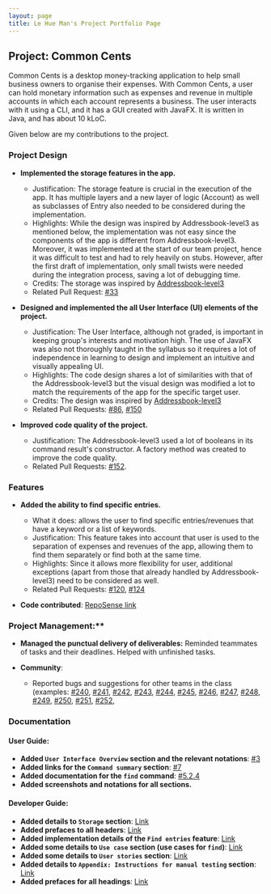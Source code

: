 ```yaml
---
layout: page
title: Le Hue Man's Project Portfolio Page
---
```


## Project: Common Cents

Common Cents is a desktop money-tracking application to help small business owners to organise their expenses. With Common Cents,
a user can hold monetary information such as expenses and revenue in multiple accounts in which each account represents a business.
The user interacts with it using a CLI, and it has a GUI created with JavaFX. It is written in Java, and has about 10 kLoC.

Given below are my contributions to the project.

### Project Design

* **Implemented the storage features in the app.**
  * Justification: The storage feature is crucial in the execution of the app. It has multiple layers and 
  a new layer of logic (Account) as well as subclasses of Entry also needed to be considered during the implementation. 
  * Highlights: While the design was inspired by Addressbook-level3 as mentioned below, the implementation was not easy since the 
  components of the app is different from Addressbook-level3. Moreover, it was implemented at the start of our team project, 
  hence it was difficult to test and had to rely heavily on stubs. However, after the first draft of implementation, only small 
  twists were needed during the integration process, saving a lot of debugging time.
  * Credits: The storage was inspired by [Addressbook-level3](https://github.com/se-edu/addressbook-level3)
  * Related Pull Request: [\#33](https://github.com/AY2021S1-CS2103T-T13-4/tp/pull/33)
  
* **Designed and implemented the all User Interface (UI) elements of the project.**
  * Justification: The User Interface, although not graded, is important in keeping group's interests and motivation high. The 
  use of JavaFX was also not thoroughly taught in the syllabus so it requires a lot of independence in learning to design and
  implement an intuitive and visually appealing UI. 
  * Highlights: The code design shares a lot of similarities with that of the Addressbook-level3 but the visual design was modified
  a lot to match the requirements of the app for the specific target user. 
  * Credits: The design was inspired by [Addressbook-level3](https://github.com/se-edu/addressbook-level3)
  * Related Pull Requests: [\#86](https://github.com/AY2021S1-CS2103T-T13-4/tp/pull/86), 
                           [\#150](https://github.com/AY2021S1-CS2103T-T13-4/tp/pull/150)
  
* **Improved code quality of the project.**
  * Justification: The Addressbook-level3 used a lot of booleans in its command result's constructor. A factory method was
  created to improve the code quality. 
  * Related Pull Requests: [\#152](https://github.com/AY2021S1-CS2103T-T13-4/tp/pull/152).
  
### Features
* **Added the ability to find specific entries.**
  * What it does: allows the user to find specific entries/revenues that have a keyword or a list of keywords.
  * Justification: This feature takes into account that user is used to the separation of expenses and revenues of the app, allowing 
  them to find them separately or find both at the same time. 
  * Highlights: Since it allows more flexibility for user, additional exceptions (apart from those that already handled by Addressbook-level3)
  need to be considered as well.
  * Related Pull Requests: [\#120](https://github.com/AY2021S1-CS2103T-T13-4/tp/pull/120), 
                           [\#124](https://github.com/AY2021S1-CS2103T-T13-4/tp/pull/124)

* **Code contributed**: [RepoSense link](https://nus-cs2103-ay2021s1.github.io/tp-dashboard/#breakdown=true&search=&sort=groupTitle&sortWithin=title&since=2020-08-14&timeframe=commit&mergegroup=&groupSelect=groupByRepos&checkedFileTypes=docs~functional-code~test-code~other&tabOpen=true&tabType=authorship&tabAuthor=lettuceman4&tabRepo=AY2021S1-CS2103T-T13-4%2Ftp%5Bmaster%5D&authorshipIsMergeGroup=false&authorshipFileTypes=docs~functional-code~test-code)

### Project Management:**

* **Managed the punctual delivery of deliverables:** Reminded teammates of tasks and their deadlines. Helped with unfinished tasks.

* **Community**: 
  * Reported bugs and suggestions for other teams in the class (examples: 
  [\#240](https://github.com/AY2021S1-CS2103T-W12-3/tp/issues/240), 
  [\#241](https://github.com/AY2021S1-CS2103T-W12-3/tp/issues/241), 
  [\#242](https://github.com/AY2021S1-CS2103T-W12-3/tp/issues/242), 
  [\#243](https://github.com/AY2021S1-CS2103T-W12-3/tp/issues/243), 
  [\#244](https://github.com/AY2021S1-CS2103T-W12-3/tp/issues/244), 
  [\#245](https://github.com/AY2021S1-CS2103T-W12-3/tp/issues/245), 
  [\#246](https://github.com/AY2021S1-CS2103T-W12-3/tp/issues/246), 
  [\#247](https://github.com/AY2021S1-CS2103T-W12-3/tp/issues/247), 
  [\#248](https://github.com/AY2021S1-CS2103T-W12-3/tp/issues/248), 
  [\#249](https://github.com/AY2021S1-CS2103T-W12-3/tp/issues/249), 
  [\#250](https://github.com/AY2021S1-CS2103T-W12-3/tp/issues/250), 
  [\#251](https://github.com/AY2021S1-CS2103T-W12-3/tp/issues/251), 
  [\#252](https://github.com/AY2021S1-CS2103T-W12-3/tp/issues/252),  

### Documentation

#### User Guide:
* **Added `User Interface Overview` section and the relevant notations**: [#3](https://ay2021s1-cs2103t-t13-4.github.io/tp/UserGuide.html#3-user-interface-overview) 
* **Added links for the `Command summary` section**:  [#7](https://ay2021s1-cs2103t-t13-4.github.io/tp/UserGuide.html#7-command-summary)  
* **Added documentation for the `find` command**:  [#5.2.4](https://ay2021s1-cs2103t-t13-4.github.io/tp/UserGuide.html#524-locating-entries-by-description-find)
* **Added screenshots and notations for all sections.** 

#### Developer Guide:
  * **Added details to `Storage` section**: [Link](https://ay2021s1-cs2103t-t13-4.github.io/tp/DeveloperGuide.html#storage-component)
  * **Added prefaces to all headers**: [Link](https://ay2021s1-cs2103t-t13-4.github.io/tp/DeveloperGuide.html)
  * **Added implementation details of the `Find entries` feature**: [Link](https://ay2021s1-cs2103t-t13-4.github.io/tp/DeveloperGuide.html#find-entries-feature)
  * **Added some details to `Use case` section (use cases for `find`)**: [Link](https://ay2021s1-cs2103t-t13-4.github.io/tp/DeveloperGuide.html#use-cases)
  * **Added some details to `User stories` section**: [Link](https://ay2021s1-cs2103t-t13-4.github.io/tp/DeveloperGuide.html#user-stories)
  * **Added details to `Appendix: Instructions for manual testing` section**: [Link](https://ay2021s1-cs2103t-t13-4.github.io/tp/DeveloperGuide.html#appendix-instructions-for-manual-testing)
  * **Added prefaces for all headings**: [Link](https://ay2021s1-cs2103t-t13-4.github.io/tp/DeveloperGuide.html)
